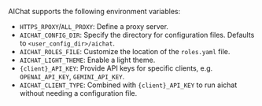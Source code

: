 AIChat supports the following environment variables:

- `HTTPS_RPOXY`/`ALL_PROXY`: Define a proxy server.
- `AICHAT_CONFIG_DIR`: Specify the directory for configuration files. Defaults to `<user_config_dir>/aichat`.
- `AICHAT_ROLES_FILE`: Customize the location of the `roles.yaml` file.
- `AICHAT_LIGHT_THEME`: Enable a light theme.
- `{client}_API_KEY`: Provide API keys for specific clients, e.g. `OPENAI_API_KEY`, `GEMINI_API_KEY`.
- `AICHAT_CLIENT_TYPE`: Combined with `{client}_API_KEY` to run aichat without needing a configuration file.